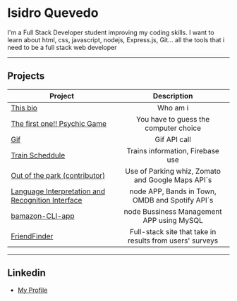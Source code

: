 # Isidro Quevedo
I'm a Full Stack Developer student improving my coding skills. I want to learn about html, css, javascript, nodejs, Express.js, Git... all the tools that i need to be a full stack web developer

____

## Projects

| Project       | Description   |
| ------------- |:-------------:|
| [This bio](https://iquevedom.github.io/My_Bio/) | Who am i |
| [The first one!! Psychic Game](https://iquevedom.github.io/Psychic-Game/) | You have to guess the computer choice |
| [Gif](https://iquevedom.github.io/Giphy_API/) | Gif API call      |
| [Train Scheddule](https://iquevedom.github.io/train_scheduler_assignment/)| Trains information, Firebase use      |
| [Out of the park (contributor)](https://github.com/irishjedi77/Parking) | Use of Parking whiz, Zomato and Google Maps API´s     |
| [Language Interpretation and Recognition Interface](https://github.com/iquevedom/liri-node-app) | node APP, Bands in Town, OMDB and Spotify API´s      |
| [bamazon-CLI-app](https://github.com/iquevedom/bamazon-CLI-app) | node Bussiness Management APP using MySQL      |
| [FriendFinder](https://github.com/iquevedom/FriendFinder) | Full-stack site that take in results from users' surveys      |
____

## Linkedin

* [My Profile](https://www.linkedin.com/in/isidro-quevedo/)
